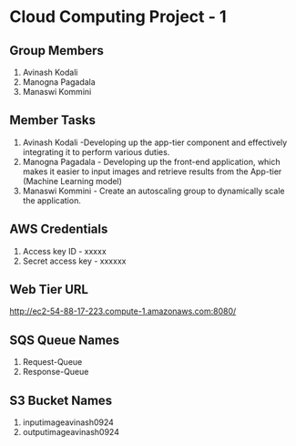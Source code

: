 # Cloud Computing Project - 1

## Group Members

1. Avinash Kodali
2. Manogna Pagadala
3. Manaswi Kommini

## Member Tasks

1. Avinash Kodali -Developing up the app-tier component and effectively integrating it to perform various duties.
2. Manogna Pagadala - Developing up the front-end application, which makes it easier to input images and retrieve results from the App-tier (Machine Learning model)
3. Manaswi Kommini - Create an autoscaling group to dynamically scale the application. 

## AWS Credentials

1. Access key ID - xxxxx
2. Secret access key - xxxxxx

## Web Tier URL

http://ec2-54-88-17-223.compute-1.amazonaws.com:8080/

## SQS Queue Names

1. Request-Queue
2. Response-Queue

## S3 Bucket Names

1. inputimageavinash0924
2. outputimageavinash0924
